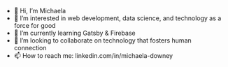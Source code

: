 - 👋 Hi, I’m Michaela
- 👀 I’m interested in web development, data science, and technology as a force for good
- 🌱 I’m currently learning Gatsby & Firebase
- 💞️ I’m looking to collaborate on technology that fosters human connection
- 📫 How to reach me: linkedin.com/in/michaela-downey

<!---
mdowney2/mdowney2 is a ✨ special ✨ repository because its `README.md` (this file) appears on your GitHub profile.
You can click the Preview link to take a look at your changes.
--->
